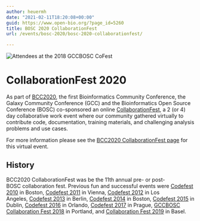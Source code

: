 ```yaml
---
author: heuermh
date: "2021-02-11T18:20:08+00:00"
guid: https://www.open-bio.org/?page_id=5260
title: BOSC 2020 CollaborationFest
url: /events/bosc-2020/bosc-2020-collaborationfest/

---
```

![Attendees at the 2018 GCCBOSC CoFest](/wp-content/uploads/2019/02/attendees_stairs.jpg)

# CollaborationFest 2020

As part of [BCC2020](https://bcc2020.github.io/), the first Bioinformatics Community Conference, the Galaxy Community Conference (GCC) and the Bioinformatics Open Source Conference (BOSC) co-sponsored an online [CollaborationFest](https://bcc2020.github.io/cofest/), a 2 (or 4) day collaborative work event where our community gathered virtually to contribute code, documentation, training materials, and challenging analysis problems and use cases.

For more information please see the [BCC2020 CollaborationFest page](https://bcc2020.github.io/cofest/) for this virtual event.

## History

BCC2020 CollaborationFest was be the 11th annual pre- or post-BOSC collaboration fest. Previous fun and successful events were [Codefest 2010](/wiki/Codefest_2010) in Boston, [Codefest 2011](/wiki/Codefest_2011) in Vienna, [Codefest 2012](/wiki/Codefest_2012) in Los Angeles, [Codefest 2013](/wiki/Codefest_2013) in Berlin, [Codefest 2014](/wiki/Codefest_2014) in Boston, [Codefest 2015](/wiki/Codefest_2015) in Dublin, [Codefest 2016](/wiki/Codefest_2016) in Orlando, [Codefest 2017](/wiki/Codefest_2017) in Prague, [GCCBOSC Collaboration Fest 2018](https://galaxyproject.org/events/gccbosc2018/collaboration/) in Portland, and [Collaboration Fest 2019](/events/bosc/bosc-2019-collaborationfest) in Basel.
